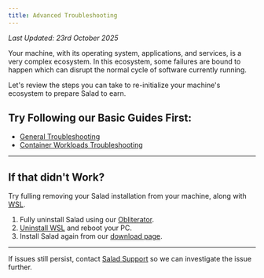 ```yaml
---
title: Advanced Troubleshooting
---
```


_Last Updated: 23rd October 2025_

Your machine, with its operating system, applications, and services, is a very complex ecosystem. In this ecosystem,
some failures are bound to happen which can disrupt the normal cycle of software currently running.

Let's review the steps you can take to re-initialize your machine's ecosystem to prepare Salad to earn.

## Try Following our Basic Guides First:

- [General Troubleshooting](/docs/troubleshooting/salad-app/221-general-troubleshooting-tips)
- [Container Workloads Troubleshooting](/docs/troubleshooting/container-jobs/346-container-workloads-troubleshooting)

---

## If that didn't Work?

Try fulling removing your Salad installation from your machine, along with [WSL](/docs/faq/jobs/265-what-is-wsl).

1. Fully uninstall Salad using our
   [Obliterator](https://drive.google.com/file/d/1KprjK8zmlT4hEWcQTthTlYoR_bkt_cs1/view?usp=sharing).
2. [Uninstall WSL](https://itsfoss.com/uninstall-wsl/) and reboot your PC.
3. Install Salad again from our [download page](https://salad.com/download).

---

If issues still persist, contact [Salad Support](/contact) so we can investigate the issue further.
